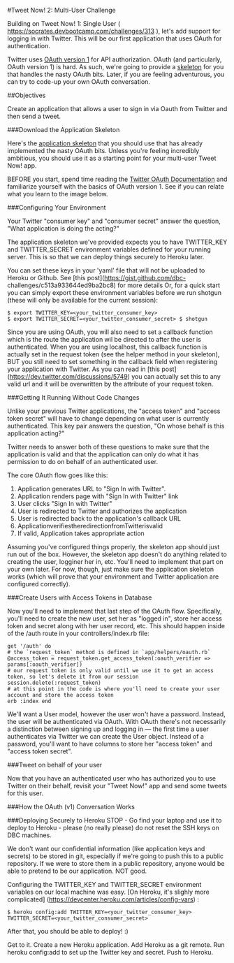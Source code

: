 #Tweet Now! 2: Multi-User Challenge

Building on Tweet Now! 1: Single User ( https://socrates.devbootcamp.com/challenges/313 ), let's add support for logging in with Twitter. This will be our first application that uses OAuth for authentication.

Twitter uses [OAuth version 1](http://oauth.net/core/1.0a/) for API authorization. OAuth (and particularly, OAuth version 1) is hard. As such, we're going to provide a [skeleton](http://cl.ly/0T1b461H2C2W) for you that handles the nasty OAuth bits. Later, if you are feeling adventurous, you can try to code-up your own OAuth conversation.

##Objectives

Create an application that allows a user to sign in via Oauth from Twitter and then send a tweet.

###Download the Application Skeleton

Here's the [application skeleton](http://cl.ly/0T1b461H2C2W) that you should use that has already implemented the nasty OAuth bits. Unless you're feeling incredibly ambitious, you should use it as a starting point for your multi-user Tweet Now! app.

BEFORE you start, spend time reading the [Twitter OAuth Documentation](https://dev.twitter.com/docs/auth/oauth) and familiarize yourself with the basics of OAuth version 1. See if you can relate what you learn to the image below.

###Configuring Your Environment

Your Twitter "consumer key" and "consumer secret" answer the question, "What application is doing the acting?"

The application skeleton we've provided expects you to have TWITTER_KEY and TWITTER_SECRET environment variables defined for your running server. This is so that we can deploy things securely to Heroku later.

You can set these keys in your 'yaml' file that will not be uploaded to Heroku or Github. See [this post](https://gist.github.com/dbc- challenges/c513a933644ed9ba2bc8) for more details
Or, for a quick start you can simply export these environment variables before we run shotgun (these will only be available for the current session): 

```
$ export TWITTER_KEY=<your_twitter_consumer_key>
$ export TWITTER_SECRET=<your_twitter_consumer_secret> $ shotgun
```

Since you are using OAuth, you will also need to set a callback function which is the route the application wil be directed to after the user is authenticated. When you are using localhost, this callback function is actually set in the request token (see the helper method in your skeleton), BUT you still need to set something in the callback field when registering your application with Twitter. As you can read in [this post] (https://dev.twitter.com/discussions/5749) you can actually set this to any valid url and it will be overwritten by the attribute of your request token.

###Getting It Running Without Code Changes

Unlike your previous Twitter applications, the "access token" and "access token secret" will have to change depending on what user is currently authenticated. This key pair answers the question, "On whose behalf is this application acting?"

Twitter needs to answer both of these questions to make sure that the application is valid and that the application can only do what it has permission to do on behalf of an authenticated user.

The core OAuth flow goes like this:

1. Application generates URL to "Sign In with Twitter".
2. Application renders page with "Sign In with Twitter" link 
3. User clicks "Sign In with Twitter"
4. User is redirected to Twitter and authorizes the application 
5. User is redirected back to the application's callback URL 
6. ApplicationverifiestheredirectionfromTwitterisvalid
7. If valid, Application takes appropriate action

Assuming you've configured things properly, the skeleton app should just run out of the box. However, the skeleton app doesn't do anything related to creating the user, logginer her in, etc. You'll need to implement that part on your own later. For now, though, just make sure the application skeleton works (which will prove that your environment and Twitter application are configured correctly).

###Create Users with Access Tokens in Database

Now you'll need to implement that last step of the OAuth flow. Specifically, you'll need to create the new user, set her as "logged in", store her access token and secret along with her user record, etc. This should happen inside of the /auth route in your controllers/index.rb file:

```
get '/auth' do
# the `request_token` method is defined in `app/helpers/oauth.rb`
@access_token = request_token.get_access_token(:oauth_verifier => params[:oauth_verifier])
# our request token is only valid until we use it to get an access token, so let's delete it from our session session.delete(:request_token)
# at this point in the code is where you'll need to create your user account and store the access token
erb :index end
```

We'll want a User model, however the user won't have a password. Instead, the user will be authenticated via OAuth. With OAuth there's not necessarily a distinction between signing up and logging in — the first time a user authenticates via Twitter we can create the User object. Instead of a password, you'll want to have columns to store her "access token" and "access token secret".

###Tweet on behalf of your user

Now that you have an authenticated user who has authorized you to use Twitter on their behalf, revisit your "Tweet Now!" app and send some tweets for this user.

###How the OAuth (v1) Conversation Works

###Deploying Securely to Heroku
STOP - Go find your laptop and use it to deploy to Heroku - please (no really please) do not reset the SSH keys on DBC machines.

We don't want our confidential information (like application keys and secrets) to be stored in git, especially if we're going to push this to a public
repository. If we were to store them in a public repository, anyone would be able to pretend to be our application. NOT good.

Configuring the TWITTER_KEY and TWITTER_SECRET environment variables on our local machine was easy. [On Heroku, it's slighly more complicated]
(https://devcenter.heroku.com/articles/config-vars) :

```
$ heroku config:add TWITTER_KEY=<your_twitter_consumer_key> TWITTER_SECRET=<your_twitter_consumer_secret>
```

After that, you should be able to deploy! :)

Get to it. Create a new Heroku application. Add Heroku as a git remote. Run heroku config:add to set up the Twitter key and secret. Push to Heroku.